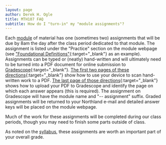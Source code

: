 ```yaml
---
layout: page
author: Derek H. Ogle
title: MTH107 FAQ
subtitle: How do I "turn-in" my "module assignments"?
---
```


Each [module](../../modules/) of material has one (sometimes two) assignments that will be due by 8am the day after the class period dedicated to that module. The assignment is listed under the "Practice" section on the module webpage (see ["Foundational Definitions"](../../modules/FoundationalDefns){:target="_blank"} as an example). Assignments can be typed or (neatly) hand-written and will ultimately need to be turned into a PDF document for online submission to [Gradescope](https://www.gradescope.com/courses/144614){:target="_blank"}. [The first two pages of these directions](https://gradescope-static-assets.s3-us-west-2.amazonaws.com/help/submitting_hw_guide.pdf){:target="_blank"} show how to use your device to scan hand-written work to a PDF. [The last page of those directions](https://gradescope-static-assets.s3-us-west-2.amazonaws.com/help/submitting_hw_guide.pdf){:target="_blank"} shows how to upload your PDF to Gradescope and identify the page on which each answer appears (this is required). The assignment on Gradescope will have the module name and "-- assignment" suffix. Graded assignments will be returned to your Northland e-mail and detailed answer keys will be placed on the module webpage.

Much of the work for these assignments will be completed during our class periods, though you may need to finish some parts outside of class.

As noted on the [syllabus](../Syllabus-Current#grading), these assignments are worth an important part of your overall grade.
